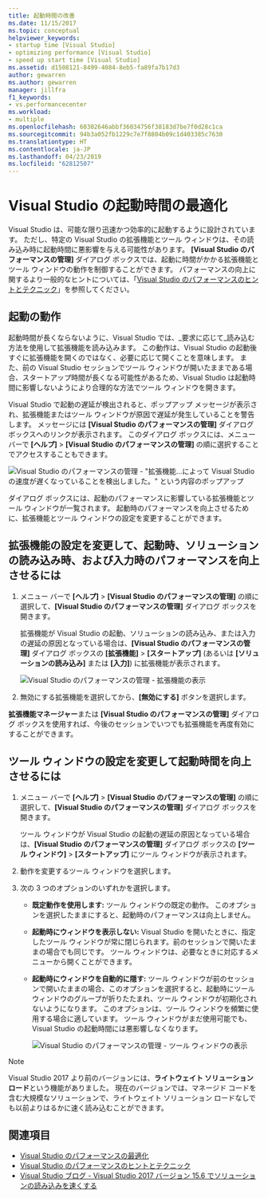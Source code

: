 ```yaml
---
title: 起動時間の改善
ms.date: 11/15/2017
ms.topic: conceptual
helpviewer_keywords:
- startup time [Visual Studio]
- optimizing performance [Visual Studio]
- speed up start time [Visual Studio]
ms.assetid: d1508121-8499-4084-8eb5-fa89fa7b17d3
author: gewarren
ms.author: gewarren
manager: jillfra
f1_keywords:
- vs.performancecenter
ms.workload:
- multiple
ms.openlocfilehash: 60302646abbf36034756f38183d7be7f0d28c1ca
ms.sourcegitcommit: 94b3a052fb1229c7e7f8804b09c1d403385c7630
ms.translationtype: HT
ms.contentlocale: ja-JP
ms.lasthandoff: 04/23/2019
ms.locfileid: "62812507"
---
```

# <a name="optimize-visual-studio-startup-time"></a>Visual Studio の起動時間の最適化

Visual Studio は、可能な限り迅速かつ効率的に起動するように設計されています。 ただし、特定の Visual Studio の拡張機能とツール ウィンドウは、その読み込み時に起動時間に悪影響を与える可能性があります。 **[Visual Studio のパフォーマンスの管理]** ダイアログ ボックスでは、起動に時間がかかる拡張機能とツール ウィンドウの動作を制御することができます。 パフォーマンスの向上に関するより一般的なヒントについては、「[Visual Studio のパフォーマンスのヒントとテクニック](../ide/visual-studio-performance-tips-and-tricks.md)」を参照してください。

## <a name="startup-behavior"></a>起動の動作

起動時間が長くならないように、Visual Studio では、_要求に応じて_読み込む方法を使用して拡張機能を読み込みます。 この動作は、Visual Studio の起動後すぐに拡張機能を開くのではなく、必要に応じて開くことを意味します。 また、前の Visual Studio セッションでツール ウィンドウが開いたままである場合、スタートアップ時間が長くなる可能性があるため、Visual Studio は起動時間に影響しないようにより合理的な方法でツール ウィンドウを開きます。

Visual Studio で起動の遅延が検出されると、ポップアップ メッセージが表示され、拡張機能またはツール ウィンドウが原因で遅延が発生していることを警告します。 メッセージには **[Visual Studio のパフォーマンスの管理]** ダイアログ ボックスへのリンクが表示されます。 このダイアログ ボックスには、メニュー バーで **[ヘルプ]** > **[Visual Studio のパフォーマンスの管理]** の順に選択することでアクセスすることもできます。

![Visual Studio のパフォーマンスの管理 - "拡張機能...によって Visual Studio の速度が遅くなっていることを検出しました。" という内容のポップアップ](../ide/media/vside_perfdialog_popup.png)

ダイアログ ボックスには、起動のパフォーマンスに影響している拡張機能とツール ウィンドウが一覧されます。 起動時のパフォーマンスを向上させるために、拡張機能とツール ウィンドウの設定を変更することができます。

## <a name="a-nameextensions-to-change-extension-settings-to-improve-startup-solution-load-and-typing-performance"></a><a name="extensions" />拡張機能の設定を変更して、起動時、ソリューションの読み込み時、および入力時のパフォーマンスを向上させるには

1. メニュー バーで **[ヘルプ]** > **[Visual Studio のパフォーマンスの管理]** の順に選択して、**[Visual Studio のパフォーマンスの管理]** ダイアログ ボックスを開きます。

    拡張機能が Visual Studio の起動、ソリューションの読み込み、または入力の遅延の原因となっている場合は、**[Visual Studio のパフォーマンスの管理]** ダイアログ ボックスの **[拡張機能]** > **[スタートアップ]** (あるいは **[ソリューションの読み込み]** または **[入力]**) に拡張機能が表示されます。

    ![Visual Studio のパフォーマンスの管理 - 拡張機能の表示](../ide/media/vside_perfdialog_extensions.png)

2. 無効にする拡張機能を選択してから、**[無効にする]** ボタンを選択します。

**拡張機能マネージャー**または **[Visual Studio のパフォーマンスの管理]** ダイアログ ボックスを使用すれば、今後のセッションでいつでも拡張機能を再度有効にすることができます。

## <a name="a-nametool-windows-to-change-tool-window-settings-to-improve-startup-time"></a><a name="tool-windows" />ツール ウィンドウの設定を変更して起動時間を向上させるには

1. メニュー バーで **[ヘルプ]** > **[Visual Studio のパフォーマンスの管理]** の順に選択して、**[Visual Studio のパフォーマンスの管理]** ダイアログ ボックスを開きます。

    ツール ウィンドウが Visual Studio の起動の遅延の原因となっている場合は、**[Visual Studio のパフォーマンスの管理]** ダイアログ ボックスの **[ツール ウィンドウ]** > **[スタートアップ]** にツール ウィンドウが表示されます。

2. 動作を変更するツール ウィンドウを選択します。

3. 次の 3 つのオプションのいずれかを選択します。

   - **既定動作を使用します:** ツール ウィンドウの既定の動作。 このオプションを選択したままにすると、起動時のパフォーマンスは向上しません。

   - **起動時にウィンドウを表示しない:** Visual Studio を開いたときに、指定したツール ウィンドウが常に閉じられます。前のセッションで開いたままの場合でも同じです。 ツール ウィンドウは、必要なときに対応するメニューから開くことができます。

   - **起動時にウィンドウを自動的に隠す:** ツール ウィンドウが前のセッションで開いたままの場合、このオプションを選択すると、起動時にツール ウィンドウのグループが折りたたまれ、ツール ウィンドウが初期化されないようになります。 このオプションは、ツール ウィンドウを頻繁に使用する場合に適しています。 ツール ウィンドウがまだ使用可能でも、Visual Studio の起動時間には悪影響しなくなります。

     ![Visual Studio のパフォーマンスの管理 - ツール ウィンドウの表示](../ide/media/vside_perfdialog_toolwindows.png)

> [!NOTE]
> Visual Studio 2017 より前のバージョンには、**ライトウェイト ソリューション ロード**という機能がありました。 現在のバージョンでは、マネージド コードを含む大規模なソリューションで、ライトウェイト ソリューション ロードなしでも以前よりはるかに速く読み込むことができます。

## <a name="see-also"></a>関連項目

- [Visual Studio のパフォーマンスの最適化](../ide/optimize-visual-studio-performance.md)
- [Visual Studio のパフォーマンスのヒントとテクニック](../ide/visual-studio-performance-tips-and-tricks.md)
- [Visual Studio ブログ - Visual Studio 2017 バージョン 15.6 でソリューションの読み込みを速くする](https://devblogs.microsoft.com/visualstudio/load-solutions-faster-with-visual-studio-2017-version-15-6/)